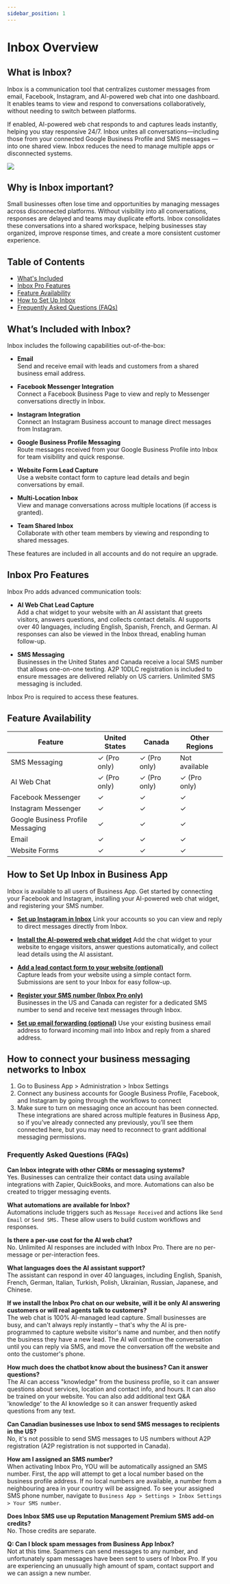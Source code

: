 ```yaml
---
sidebar_position: 1
---
```


# Inbox Overview

## What is Inbox?

Inbox is a communication tool that centralizes customer messages from email, Facebook, Instagram, and AI-powered web chat into one dashboard. It enables teams to view and respond to conversations collaboratively, without needing to switch between platforms. 

If enabled, AI-powered web chat responds to and captures leads instantly, helping you stay responsive 24/7. Inbox unites all conversations—including those from your connected Google Business Profile and SMS messages — into one shared view. Inbox reduces the need to manage multiple apps or disconnected systems.

![](./img/inbox.png)

## Why is Inbox important?

Small businesses often lose time and opportunities by managing messages across disconnected platforms. Without visibility into all conversations, responses are delayed and teams may duplicate efforts. Inbox consolidates these conversations into a shared workspace, helping businesses stay organized, improve response times, and create a more consistent customer experience.

## Table of Contents

- [What's Included](#whats-included-with-inbox)
- [Inbox Pro Features](#inbox-pro-features)
- [Feature Availability](#feature-availability)
- [How to Set Up Inbox](#how-to-set-up-inbox-in-business-app)
- [Frequently Asked Questions (FAQs)](#frequently-asked-questions-faqs)

## What’s Included with Inbox?

Inbox includes the following capabilities out-of-the-box:

- **Email**  
  Send and receive email with leads and customers from a shared business email address.

- **Facebook Messenger Integration**  
  Connect a Facebook Business Page to view and reply to Messenger conversations directly in Inbox.

- **Instagram Integration**  
  Connect an Instagram Business account to manage direct messages from Instagram.

- **Google Business Profile Messaging**  
  Route messages received from your Google Business Profile into Inbox for team visibility and quick response.

- **Website Form Lead Capture**  
  Use a website contact form to capture lead details and begin conversations by email.

- **Multi-Location Inbox**  
  View and manage conversations across multiple locations (if access is granted).

- **Team Shared Inbox**  
  Collaborate with other team members by viewing and responding to shared messages.

These features are included in all accounts and do not require an upgrade.

## Inbox Pro Features

Inbox Pro adds advanced communication tools:

- **AI Web Chat Lead Capture**  
  Add a chat widget to your website with an AI assistant that greets visitors, answers questions, and collects contact details. AI supports over 40 languages, including English, Spanish, French, and German. AI responses can also be viewed in the Inbox thread, enabling human follow-up.

- **SMS Messaging**  
  Businesses in the United States and Canada receive a local SMS number that allows one-on-one texting. A2P 10DLC registration is included to ensure messages are delivered reliably on US carriers. Unlimited SMS messaging is included.

Inbox Pro is required to access these features.

## Feature Availability

| Feature                            | United States | Canada        | Other Regions     |
|------------------------------------|----------------|---------------|-------------------|
| SMS Messaging                      | ✓ (Pro only)   | ✓ (Pro only)  | Not available     |
| AI Web Chat                        | ✓ (Pro only)   | ✓ (Pro only)  | ✓ (Pro only)      |
| Facebook Messenger                 | ✓              | ✓             | ✓                 |
| Instagram Messenger                | ✓              | ✓             | ✓                 |
| Google Business Profile Messaging  | ✓              | ✓             | ✓                 |
| Email                              | ✓              | ✓             | ✓                 |
| Website Forms                      | ✓              | ✓             | ✓                 |

## How to Set Up Inbox in Business App

Inbox is available to all users of Business App. Get started by connecting your Facebook and Instagram, installing your AI-powered web chat widget, and registering your SMS number.

- [**Set up Instagram in Inbox**](./inbox_setup_instagram.md) 
  Link your accounts so you can view and reply to direct messages directly from Inbox.

- [**Install the AI-powered web chat widget**](./inbox_ai_web_chat_overview.md) 
  Add the chat widget to your website to engage visitors, answer questions automatically, and collect lead details using the AI assistant.

- [**Add a lead contact form to your website (optional)**](../inbox/setup-web-form)  
  Capture leads from your website using a simple contact form. Submissions are sent to your Inbox for easy follow-up.

- [**Register your SMS number (Inbox Pro only)**](./inbox_send_receive_sms.md)  
  Businesses in the US and Canada can register for a dedicated SMS number to send and receive text messages through Inbox.

- [**Set up email forwarding (optional)**](../inbox/inbox_send_receive_emails.md) 
  Use your existing business email address to forward incoming mail into Inbox and reply from a shared address.

## How to connect your business messaging networks to Inbox

1. Go to Business App > Administration > Inbox Settings
2. Connect any business accounts for Google Business Profile, Facebook, and Instagram by going through the workflows to connect
3. Make sure to turn on messaging once an account has been connected.
   These integrations are shared across multiple features in Business App, so if you’ve already connected any previously, you’ll see them connected here, but you may need to reconnect to grant additional messaging permissions.

### Frequently Asked Questions (FAQs)

**Can Inbox integrate with other CRMs or messaging systems?**  
Yes. Businesses can centralize their contact data using available integrations with Zapier, QuickBooks, and more. Automations can also be created to trigger messaging events.

**What automations are available for Inbox?**  
Automations include triggers such as `Message Received` and actions like `Send Email` or `Send SMS.` These allow users to build custom workflows and responses.

**Is there a per-use cost for the AI web chat?**  
No. Unlimited AI responses are included with Inbox Pro. There are no per-message or per-interaction fees.

**What languages does the AI assistant support?**  
The assistant can respond in over 40 languages, including English, Spanish, French, German, Italian, Turkish, Polish, Ukrainian, Russian, Japanese, and Chinese.

**If we install the Inbox Pro chat on our website, will it be only AI answering customers or will real agents talk to customers?**  
The web chat is 100% AI-managed lead capture. Small businesses are busy, and can't always reply instantly – that's why the AI is pre-programmed to capture website visitor's name and number, and then notify the business they have a new lead. The AI will continue the conversation until you can reply via SMS, and move the conversation off the website and onto the customer's phone.

**How much does the chatbot know about the business? Can it answer questions?**  
The AI can access "knowledge" from the business profile, so it can answer questions about services, location and contact info, and hours. It can also be trained on your website. You can also add additional text Q&A 'knowledge' to the AI knowledge so it can answer frequently asked questions from any text.

**Can Canadian businesses use Inbox to send SMS messages to recipients in the US?**  
No, it's not possible to send SMS messages to US numbers without A2P registration (A2P registration is not supported in Canada).

**How am I assigned an SMS number?**  
When activating Inbox Pro, YOU will be automatically assigned an SMS number. First, the app will attempt to get a local number based on the business profile address. If no local numbers are available, a number from a neighbouring area in your country will be assigned. To see your assigned SMS phone number, navigate to `Business App > Settings > Inbox Settings > Your SMS number`. 

**Does Inbox SMS use up Reputation Management Premium SMS add-on credits?**  
No. Those credits are separate.

**Q: Can I block spam messages from Business App Inbox?**  
Not at this time. Spammers can send messages to any number, and unfortunately spam messages have been sent to users of Inbox Pro. If you are experiencing an unusually high amount of spam, contact support and we can assign a new number.
